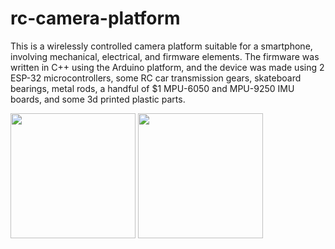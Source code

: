 # rc-camera-platform

<p>This is a wirelessly controlled camera platform suitable for a smartphone, involving mechanical, electrical, and firmware elements. The firmware was written in C++ using the Arduino platform, and the device was made using 2 ESP-32 microcontrollers, some RC car transmission gears, skateboard bearings, metal rods, a handful of $1 MPU-6050 and MPU-9250 IMU boards, and some 3d printed plastic parts.</p>

<img src="https://user-images.githubusercontent.com/113747791/191139676-475fb703-f1bf-4415-8959-d996843d879b.jpg" width="200">

<img src="https://user-images.githubusercontent.com/113747791/191139634-77254d5a-5a11-4a9b-b076-ee95fbe13af0.jpg" width="200">
